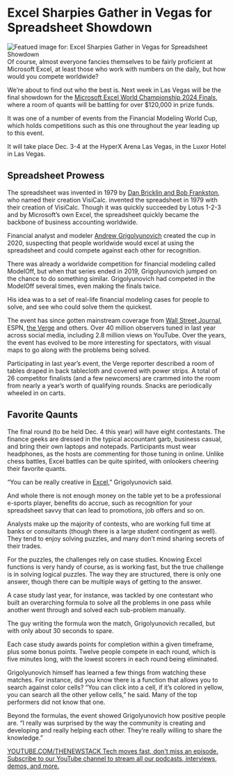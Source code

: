 # Excel Sharpies Gather in Vegas for Spreadsheet Showdown
![Featued image for: Excel Sharpies Gather in Vegas for Spreadsheet Showdown](https://cdn.thenewstack.io/media/2024/11/6de01ea6-photo-i-1024x648.png.webp)
Of course, almost everyone fancies themselves to be fairly proficient at Microsoft Excel, at least those who work with numbers on the daily, but how would you compete worldwide?

We’re about to find out who the best is. Next week in Las Vegas will be the final showdown for the [Microsoft Excel World Championship 2024 Finals](https://fmworldcup.com/microsoft-excel-world-championship/), where a room of quants will be battling for over $120,000 in prize funds.

It was one of a number of events from the Financial Modeling World Cup, which holds competitions such as this one throughout the year leading up to this event.

It will take place Dec. 3-4 at the HyperX Arena Las Vegas, in the Luxor Hotel in Las Vegas.

## Spreadsheet Prowess
The spreadsheet was invented in 1979 by [Dan Bricklin and Bob Frankston](https://thenewstack.io/how-visicalcs-spreadsheets-changed-the-world/), who named their creation VisiCalc. invented the spreadsheet in 1979 with their creation of VisiCalc. Though it was quickly succeeded by Lotus 1-2-3 and by Microsoft’s own Excel, the spreadsheet quickly became the backbone of business accounting worldwide.

Financial analyst and modeler [Andrew Grigolyunovich](https://www.linkedin.com/in/andrewgrig/?originalSubdomain=lv) created the cup in 2020, suspecting that people worldwide would excel at using the spreadsheet and could compete against each other for recognition.

There was already a worldwide competition for financial modeling called ModelOff, but when that series ended in 2019, Grigolyunovich jumped on the chance to do something similar. Grigolyunovich had competed in the ModelOff several times, even making the finals twice.

His idea was to a set of real-life financial modeling cases for people to solve, and see who could solve them the quickest.

The event has since gotten mainstream coverage from [Wall Street Journal](https://www.wsj.com/tech/microsoft-world-excel-championships-las-vegas-448c5f0b), ESPN, [the Verge](https://www.theverge.com/c/24133822/microsoft-excel-spreadsheet-competition-championship) and others. Over 40 million observers tuned in last year across social media, including 2.8 million views on YouTube. Over the years, the event has evolved to be more interesting for spectators, with visual maps to go along with the problems being solved.

Participating in last year’s event, the Verge reporter described a room of tables draped in back tablecloth and covered with power strips. A total of 26 competitor finalists (and a few newcomers) are crammed into the room from nearly a year’s worth of qualifying rounds. Snacks are periodically wheeled in on carts.

## Favorite Qaunts
The final round (to be held Dec. 4 this year) will have eight contestants. The finance geeks are dressed in the typical accountant garb, business casual, and bring their own laptops and notepads. Participants must wear headphones, as the hosts are commenting for those tuning in online. Unlike chess battles, Excel battles can be quite spirited, with onlookers cheering their favorite quants.

“You can be really creative in [Excel](https://thenewstack.io/microsoft-puts-python-in-excel/),” Grigolyunovich said.

And whole there is not enough money on the table yet to be a professional e-sports player, benefits do accrue, such as recognition for your spreadsheet savvy that can lead to promotions, job offers and so on.

Analysts make up the majority of contests, who are working full time at banks or consultants (though there is a large student contingent as well). They tend to enjoy solving puzzles, and many don’t mind sharing secrets of their trades.

For the puzzles, the challenges rely on case studies. Knowing Excel functions is very handy of course, as is working fast, but the true challenge is in solving logical puzzles. The way they are structured, there is only one answer, though there can be multiple ways of getting to the answer.

A case study last year, for instance, was tackled by one contestant who built an overarching formula to solve all the problems in one pass while another went through and solved each sub-problem manually.

The guy writing the formula won the match, Grigolyunovich recalled, but with only about 30 seconds to spare.

Each case study awards points for completion within a given timeframe, plus some bonus points. Twelve people compete in each round, which is five minutes long, with the lowest scorers in each round being eliminated.

Grigolyunovich himself has learned a few things from watching these matches. For instance, did you know there is a function that allows you to search against color cells? “You can click into a cell, if it’s colored in yellow, you can search all the other yellow cells,” he said. Many of the top performers did not know that one.

Beyond the formulas, the event showed Grigolyunovich how positive people are. “I really was surprised by the way the community is creating and developing and really helping each other. They’re really willing to share the knowledge.”

[
YOUTUBE.COM/THENEWSTACK
Tech moves fast, don't miss an episode. Subscribe to our YouTube
channel to stream all our podcasts, interviews, demos, and more.
](https://youtube.com/thenewstack?sub_confirmation=1)